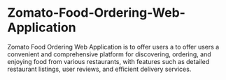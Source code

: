 # Zomato-Food-Ordering-Web-Application
Zomato Food Ordering Web Application is to offer users a to offer users a convenient and comprehensive platform for discovering, ordering, and enjoying food from various restaurants, with features such as detailed restaurant listings, user reviews, and efficient delivery services.
